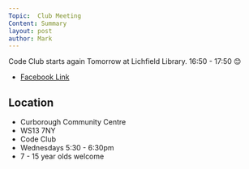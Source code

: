 ```yaml
---
Topic:  Club Meeting
Content: Summary
layout: post
author: Mark
---
```

Code Club starts again Tomorrow at Lichfield Library. 16:50 - 17:50
😊



* [Facebook Link](https://www.facebook.com/1481985248595237/posts/2487485588045193/)

## Location

* Curborough Community Centre
* WS13 7NY
* Code Club
* Wednesdays 5:30 - 6:30pm
* 7 - 15 year olds welcome

